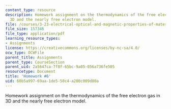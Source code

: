 ```yaml
---
content_type: resource
description: Homework assignment on the thermodynamics of the free electron gas in
  3D and the nearly free electron model.
file: /courses/3-23-electrical-optical-and-magnetic-properties-of-materials-fall-2007/60b5a99769aa1de550c4a200c009d80a_ps6.pdf
file_size: 157346
file_type: application/pdf
learning_resource_types:
- Assignments
license: https://creativecommons.org/licenses/by-nc-sa/4.0/
ocw_type: OCWFile
parent_title: Assignments
parent_type: CourseSection
parent_uid: 2a5647ca-7f8f-65bc-9a05-056a736fe505
resourcetype: Document
title: 'Homework #6'
uid: 60b5a997-69aa-1de5-50c4-a200c009d80a
---
```

Homework assignment on the thermodynamics of the free electron gas in 3D and the nearly free electron model.